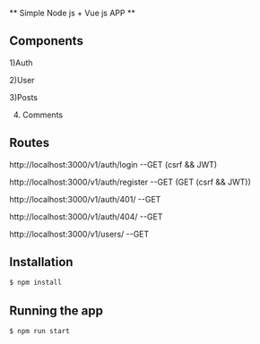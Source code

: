 ** Simple Node js + Vue js APP **

## Components

1)Auth

2)User

3)Posts

4) Comments

## Routes

http://localhost:3000/v1/auth/login --GET (csrf && JWT)

http://localhost:3000/v1/auth/register --GET (GET (csrf && JWT))

http://localhost:3000/v1/auth/401/ --GET

http://localhost:3000/v1/auth/404/ --GET

http://localhost:3000/v1/users/ --GET

## Installation

```bash
$ npm install
```
## Running the app
```bash
$ npm run start
